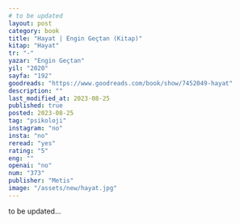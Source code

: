 ```yaml
---
# to be updated
layout: post
category: book
title: "Hayat | Engin Geçtan (Kitap)"
kitap: "Hayat"
tr: "-"
yazar: "Engin Geçtan"
yil: "2020"
sayfa: "192"
goodreads: "https://www.goodreads.com/book/show/7452049-hayat"
description: ""
last_modified_at: 2023-08-25
published: true
posted: 2023-08-25
tag: "psikoloji"
instagram: "no"
insta: "no"
reread: "yes"
rating: "5"
eng: ""
openai: "no"
num: "373"
publisher: "Metis"
image: "/assets/new/hayat.jpg"
---
```


to be updated...
